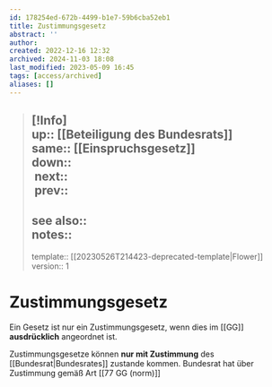 ```yaml
---
id: 178254ed-672b-4499-b1e7-59b6cba52eb1
title: Zustimmungsgesetz
abstract: ''
author: 
created: 2022-12-16 12:32
archived: 2024-11-03 18:08
last_modified: 2023-05-09 16:45
tags: [access/archived]
aliases: []
---
```


> [!Info]  
> up:: [[Beteiligung des Bundesrats]]  
> same:: [[Einspruchsgesetz]]  
> down::  
> next::  
> prev:: 
> ---  
> see also::  
> notes::
> ---
> template:: [[20230526T214423-deprecated-template|Flower]]  
> version:: 1 

# Zustimmungsgesetz

Ein Gesetz ist nur ein Zustimmungsgesetz, wenn dies im [[GG]] **ausdrücklich** angeordnet ist.

Zustimmungsgesetze können **nur mit Zustimmung** des [[Bundesrat|Bundesrates]] zustande kommen. Bundesrat hat über Zustimmung gemäß Art [[77 GG (norm)]] 
